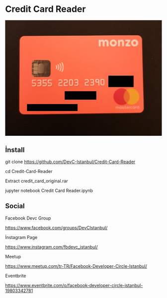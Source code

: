 # Credit Card Reader

[//]: # (Image Reference)

[img]: ./assets/1.jpg "SLAM"

![SLAM][img]

## İnstall

git clone https://github.com/DevC-Istanbul/Credit-Card-Reader

cd Credit-Card-Reader

Extract credit_card_original.rar

jupyter notebook Credit Card Reader.ipynb

## Social

Facebook Devc Group

https://www.facebook.com/groups/DevCIstanbul/

İnstagram Page

https://www.instagram.com/fbdevc_istanbul/

Meetup

https://www.meetup.com/tr-TR/Facebook-Developer-Circle-Istanbul/

Eventbrite

https://www.eventbrite.com/o/facebook-developer-circle-istanbul-19803342781



